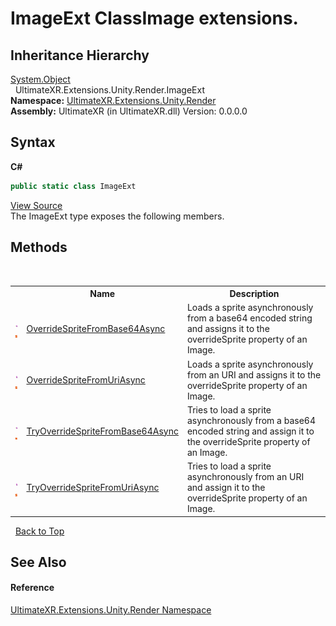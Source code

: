 # ImageExt ClassImage extensions.


## Inheritance Hierarchy
<a href="https://docs.microsoft.com/dotnet/api/system.object" target="_blank" rel="noopener noreferrer">System.Object</a><br />&nbsp;&nbsp;UltimateXR.Extensions.Unity.Render.ImageExt<br />
**Namespace:**&nbsp;<a href="N_UltimateXR_Extensions_Unity_Render">UltimateXR.Extensions.Unity.Render</a><br />**Assembly:**&nbsp;UltimateXR (in UltimateXR.dll) Version: 0.0.0.0

## Syntax

**C#**<br />
``` C#
public static class ImageExt
```

<a href="UltimateXR/Scripts/Extensions/Unity/Render/ImageExt.cs" rel="noopener noreferrer" title="View the source code">View Source</a><br />
The ImageExt type exposes the following members.


## Methods
&nbsp;<table><tr><th></th><th>Name</th><th>Description</th></tr><tr><td>![Public method](media/pubmethod.gif "Public method")![Static member](media/static.gif "Static member")</td><td><a href="M_UltimateXR_Extensions_Unity_Render_ImageExt_OverrideSpriteFromBase64Async">OverrideSpriteFromBase64Async</a></td><td>
Loads a sprite asynchronously from a base64 encoded string and assigns it to the overrideSprite property of an Image.</td></tr><tr><td>![Public method](media/pubmethod.gif "Public method")![Static member](media/static.gif "Static member")</td><td><a href="M_UltimateXR_Extensions_Unity_Render_ImageExt_OverrideSpriteFromUriAsync">OverrideSpriteFromUriAsync</a></td><td>
Loads a sprite asynchronously from an URI and assigns it to the overrideSprite property of an Image.</td></tr><tr><td>![Public method](media/pubmethod.gif "Public method")![Static member](media/static.gif "Static member")</td><td><a href="M_UltimateXR_Extensions_Unity_Render_ImageExt_TryOverrideSpriteFromBase64Async">TryOverrideSpriteFromBase64Async</a></td><td>
Tries to load a sprite asynchronously from a base64 encoded string and assign it to the overrideSprite property of an Image.</td></tr><tr><td>![Public method](media/pubmethod.gif "Public method")![Static member](media/static.gif "Static member")</td><td><a href="M_UltimateXR_Extensions_Unity_Render_ImageExt_TryOverrideSpriteFromUriAsync">TryOverrideSpriteFromUriAsync</a></td><td>
Tries to load a sprite asynchronously from an URI and assign it to the overrideSprite property of an Image.</td></tr></table>&nbsp;
<a href="#imageext-class">Back to Top</a>

## See Also


#### Reference
<a href="N_UltimateXR_Extensions_Unity_Render">UltimateXR.Extensions.Unity.Render Namespace</a><br />